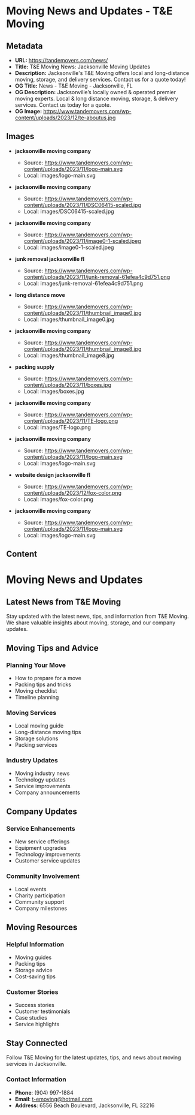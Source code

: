 # Moving News and Updates - T&E Moving

## Metadata

- **URL:** https://tandemovers.com/news/
- **Title:** T&E Moving News: Jacksonville Moving Updates
- **Description:** Jacksonville's T&E Moving offers local and long-distance moving, storage, and delivery services. Contact us for a quote today!
- **OG Title:** News - T&E Moving - Jacksonville, FL
- **OG Description:** Jacksonville’s locally owned & operated premier moving experts. Local & long distance moving, storage, & delivery services. Contact us today for a quote.
- **OG Image:** https://www.tandemovers.com/wp-content/uploads/2023/12/te-aboutus.jpg

## Images

- **jacksonville moving company**
  - Source: https://www.tandemovers.com/wp-content/uploads/2023/11/logo-main.svg
  - Local: images/logo-main.svg

- **jacksonville moving company**
  - Source: https://www.tandemovers.com/wp-content/uploads/2023/11/DSC06415-scaled.jpg
  - Local: images/DSC06415-scaled.jpg

- **jacksonville moving company**
  - Source: https://www.tandemovers.com/wp-content/uploads/2023/11/image0-1-scaled.jpeg
  - Local: images/image0-1-scaled.jpeg

- **junk removal jacksonville fl**
  - Source: https://www.tandemovers.com/wp-content/uploads/2023/11/junk-removal-61efea4c9d751.png
  - Local: images/junk-removal-61efea4c9d751.png

- **long distance move**
  - Source: https://www.tandemovers.com/wp-content/uploads/2023/11/thumbnail_image0.jpg
  - Local: images/thumbnail_image0.jpg

- **jacksonville moving company**
  - Source: https://www.tandemovers.com/wp-content/uploads/2023/11/thumbnail_image8.jpg
  - Local: images/thumbnail_image8.jpg

- **packing supply**
  - Source: https://www.tandemovers.com/wp-content/uploads/2023/11/boxes.jpg
  - Local: images/boxes.jpg

- **jacksonville moving company**
  - Source: https://www.tandemovers.com/wp-content/uploads/2023/11/TE-logo.png
  - Local: images/TE-logo.png

- **jacksonville moving company**
  - Source: https://www.tandemovers.com/wp-content/uploads/2023/11/logo-main.svg
  - Local: images/logo-main.svg

- **website design jacksonville fl**
  - Source: https://www.tandemovers.com/wp-content/uploads/2023/12/fox-color.png
  - Local: images/fox-color.png

- **jacksonville moving company**
  - Source: https://www.tandemovers.com/wp-content/uploads/2023/11/logo-main.svg
  - Local: images/logo-main.svg

## Content

# Moving News and Updates

## Latest News from T&E Moving

Stay updated with the latest news, tips, and information from T&E Moving. We share valuable insights about moving, storage, and our company updates.

## Moving Tips and Advice

### Planning Your Move
- How to prepare for a move
- Packing tips and tricks
- Moving checklist
- Timeline planning

### Moving Services
- Local moving guide
- Long-distance moving tips
- Storage solutions
- Packing services

### Industry Updates
- Moving industry news
- Technology updates
- Service improvements
- Company announcements

## Company Updates

### Service Enhancements
- New service offerings
- Equipment upgrades
- Technology improvements
- Customer service updates

### Community Involvement
- Local events
- Charity participation
- Community support
- Company milestones

## Moving Resources

### Helpful Information
- Moving guides
- Packing tips
- Storage advice
- Cost-saving tips

### Customer Stories
- Success stories
- Customer testimonials
- Case studies
- Service highlights

## Stay Connected

Follow T&E Moving for the latest updates, tips, and news about moving services in Jacksonville.

### Contact Information
- **Phone**: (904) 997-1884
- **Email**: t-emoving@hotmail.com
- **Address**: 6556 Beach Boulevard, Jacksonville, FL 32216